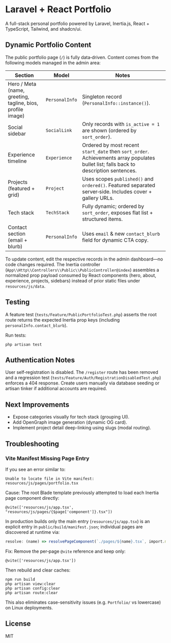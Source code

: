 # Laravel + React Portfolio

A full-stack personal portfolio powered by Laravel, Inertia.js, React + TypeScript, Tailwind, and shadcn/ui.

## Dynamic Portfolio Content

The public portfolio page (`/`) is fully data‑driven. Content comes from the following models managed in the admin area:

| Section | Model | Notes |
|---------|-------|-------|
| Hero / Meta (name, greeting, tagline, bios, profile image) | `PersonalInfo` | Singleton record (`PersonalInfo::instance()`). |
| Social sidebar | `SocialLink` | Only records with `is_active = 1` are shown (ordered by `sort_order`). |
| Experience timeline | `Experience` | Ordered by most recent `start_date` then `sort_order`. Achievements array populates bullet list; falls back to description sentences. |
| Projects (featured + grid) | `Project` | Uses scopes `published()` and `ordered()`. Featured separated server‑side. Includes cover + gallery URLs. |
| Tech stack | `TechStack` | Fully dynamic; ordered by `sort_order`, exposes flat list + structured items. |
| Contact section (email + blurb) | `PersonalInfo` | Uses `email` & new `contact_blurb` field for dynamic CTA copy. |

To update content, edit the respective records in the admin dashboard—no code changes required. The Inertia controller (`App\\Http\\Controllers\\Public\\PublicController@index`) assembles a normalized prop payload consumed by React components (hero, about, experience, projects, sidebars) instead of prior static files under `resources/js/data`.

## Testing

A feature test (`tests/Feature/PublicPortfolioTest.php`) asserts the root route returns the expected Inertia prop keys (including `personalInfo.contact_blurb`).

Run tests:
```
php artisan test
```

## Authentication Notes

User self‑registration is disabled. The `/register` route has been removed and a regression test (`tests/Feature/Auth/RegistrationDisabledTest.php`) enforces a 404 response. Create users manually via database seeding or artisan tinker if additional accounts are required.

## Next Improvements
- Expose categories visually for tech stack (grouping UI).
- Add OpenGraph image generation (dynamic OG card).
- Implement project detail deep-linking using slugs (modal routing).

## Troubleshooting

### Vite Manifest Missing Page Entry
If you see an error similar to:

```
Unable to locate file in Vite manifest: resources/js/pages/portfolio.tsx
```

Cause: The root Blade template previously attempted to load each Inertia page component directly:

```
@vite(['resources/js/app.tsx', "resources/js/pages/{$page['component']}.tsx"])
```

In production builds only the main entry (`resources/js/app.tsx`) is an explicit entry in `public/build/manifest.json`; individual pages are discovered at runtime via:

```ts
resolve: (name) => resolvePageComponent(`./pages/${name}.tsx`, import.meta.glob('./pages/**/*.tsx'))
```

Fix: Remove the per‑page `@vite` reference and keep only:

```
@vite(['resources/js/app.tsx'])
```

Then rebuild and clear caches:

```
npm run build
php artisan view:clear
php artisan config:clear
php artisan route:clear
```

This also eliminates case-sensitivity issues (e.g. `Portfolio/` vs lowercase) on Linux deployments.

## License
MIT
